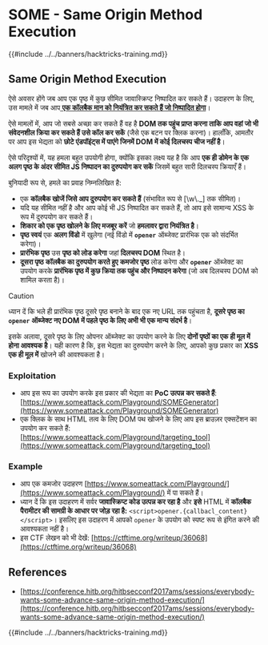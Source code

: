 # SOME - Same Origin Method Execution

{{#include ../../banners/hacktricks-training.md}}

## Same Origin Method Execution

ऐसे अवसर होंगे जब आप एक पृष्ठ में कुछ सीमित जावास्क्रिप्ट निष्पादित कर सकते हैं। उदाहरण के लिए, उस मामले में जब आप[ **एक कॉलबैक मान को नियंत्रित कर सकते हैं जो निष्पादित होगा**](./#javascript-function)।

ऐसे मामलों में, आप जो सबसे अच्छा कर सकते हैं वह है **DOM तक पहुंच प्राप्त करना ताकि आप वहां जो भी संवेदनशील क्रिया कर सकते हैं उसे कॉल कर सकें** (जैसे एक बटन पर क्लिक करना)। हालाँकि, आमतौर पर आप इस भेद्यता को **छोटे एंडपॉइंट्स में पाएंगे जिनमें DOM में कोई दिलचस्प चीज नहीं है**।

ऐसे परिदृश्यों में, यह हमला बहुत उपयोगी होगा, क्योंकि इसका लक्ष्य यह है कि आप **एक ही डोमेन के एक अलग पृष्ठ के अंदर सीमित JS निष्पादन का दुरुपयोग कर सकें** जिसमें बहुत सारी दिलचस्प क्रियाएँ हैं।

बुनियादी रूप से, हमले का प्रवाह निम्नलिखित है:

- एक **कॉलबैक खोजें जिसे आप दुरुपयोग कर सकते हैं** (संभावित रूप से \[\w\\.\_] तक सीमित)।
- यदि यह सीमित नहीं है और आप कोई भी JS निष्पादित कर सकते हैं, तो आप इसे सामान्य XSS के रूप में दुरुपयोग कर सकते हैं।
- **शिकार को एक पृष्ठ खोलने के लिए मजबूर करें** जो **हमलावर द्वारा नियंत्रित है**।
- **पृष्ठ स्वयं** एक **अलग विंडो** में खुलेगा (नई विंडो में **`opener`** ऑब्जेक्ट प्रारंभिक एक को संदर्भित करेगा)।
- **प्रारंभिक पृष्ठ** उस **पृष्ठ को लोड करेगा** जहां **दिलचस्प DOM** स्थित है।
- **दूसरा पृष्ठ** **कॉलबैक का दुरुपयोग करते हुए** **कमजोर पृष्ठ** लोड करेगा और **`opener`** ऑब्जेक्ट का उपयोग करके **प्रारंभिक पृष्ठ में कुछ क्रिया तक पहुंच और निष्पादन करेगा** (जो अब दिलचस्प DOM को शामिल करता है)।

> [!CAUTION]
> ध्यान दें कि भले ही प्रारंभिक पृष्ठ दूसरे पृष्ठ बनाने के बाद एक नए URL तक पहुंचता है, **दूसरे पृष्ठ का `opener` ऑब्जेक्ट नए DOM में पहले पृष्ठ के लिए अभी भी एक मान्य संदर्भ है**।
>
> इसके अलावा, दूसरे पृष्ठ के लिए ओपनर ऑब्जेक्ट का उपयोग करने के लिए **दोनों पृष्ठों का एक ही मूल में होना आवश्यक है**। यही कारण है कि, इस भेद्यता का दुरुपयोग करने के लिए, आपको कुछ प्रकार का **XSS एक ही मूल में** खोजने की आवश्यकता है।

### Exploitation

- आप इस रूप का उपयोग करके इस प्रकार की भेद्यता का **PoC उत्पन्न कर सकते हैं**: [https://www.someattack.com/Playground/SOMEGenerator](https://www.someattack.com/Playground/SOMEGenerator)
- एक क्लिक के साथ HTML तत्व के लिए DOM पथ खोजने के लिए आप इस ब्राउज़र एक्सटेंशन का उपयोग कर सकते हैं: [https://www.someattack.com/Playground/targeting_tool](https://www.someattack.com/Playground/targeting_tool)

### Example

- आप एक कमजोर उदाहरण [https://www.someattack.com/Playground/](https://www.someattack.com/Playground/) में पा सकते हैं।
- ध्यान दें कि इस उदाहरण में सर्वर **जावास्क्रिप्ट कोड उत्पन्न कर रहा है** और **इसे** HTML में **कॉलबैक पैरामीटर की सामग्री के आधार पर जोड़ रहा है:** `<script>opener.{callbacl_content}</script>`। इसलिए इस उदाहरण में आपको `opener` के उपयोग को स्पष्ट रूप से इंगित करने की आवश्यकता नहीं है।
- इस CTF लेखन को भी देखें: [https://ctftime.org/writeup/36068](https://ctftime.org/writeup/36068)

## References

- [https://conference.hitb.org/hitbsecconf2017ams/sessions/everybody-wants-some-advance-same-origin-method-execution/](https://conference.hitb.org/hitbsecconf2017ams/sessions/everybody-wants-some-advance-same-origin-method-execution/)

{{#include ../../banners/hacktricks-training.md}}
